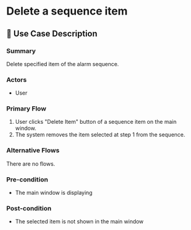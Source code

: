 # Delete a sequence item

## 💬 Use Case Description

### Summary

Delete specified item of the alarm sequence.

### Actors

* User

### Primary Flow

1. User clicks "Delete Item" button of a sequence item on the main window.
2. The system removes the item selected at step 1 from the sequence.

### Alternative Flows

There are no flows.

### Pre-condition

* The main window is displaying

### Post-condition

* The selected item is not shown in the main window
